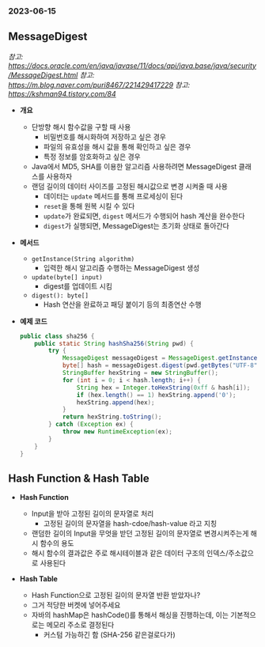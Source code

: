 ### 2023-06-15

## MessageDigest
*참고: https://docs.oracle.com/en/java/javase/11/docs/api/java.base/java/security/MessageDigest.html*
*참고: https://m.blog.naver.com/puri8467/221429417229*
*참고: https://kshman94.tistory.com/84*
- **개요**
  - 단방향 해시 함수값을 구할 때 사용
    - 비밀번호를 해시화하여 저장하고 싶은 경우
    - 파일의 유효성을 해시 값을 통해 확인하고 싶은 경우
    - 특정 정보를 암호화하고 싶은 경우
  - Java에서 MD5, SHA를 이용한 알고리즘 사용하려면 MessageDigest 클래스를 사용하자
  - 랜덤 길이의 데이터 사이즈를 고정된 해시값으로 변경 시켜줄 때 사용
    - 데이터는 `update` 메서드를 통해 프로세싱이 된다
    - `reset`을 통해 원복 시킬 수 있다
    - `update`가 완료되면, `digest` 메서드가 수행되어 hash 계산을 완수한다
    - `digest`가 실행되면, MessageDigest는 초기화 상태로 돌아간다

- **메서드**
  - `getInstance(String algorithm)`
    - 입력한 해시 알고리즘 수행하는 MessageDigest 생성
  - `update(byte[] input)`
    - digest를 업데이트 시킴
  - `digest(): byte[]`
    - Hash 연산을 완료하고 패딩 붙이기 등의 최종연산 수행

- **예제 코드**
    ```java
    public class sha256 {
        public static String hashSha256(String pwd) {
            try {
                MessageDigest messageDigest = MessageDigest.getInstance("SHA-256");
                byte[] hash = messageDigest.digest(pwd.getBytes("UTF-8"));
                StringBuffer hexString = new StringBuffer();
                for (int i = 0; i < hash.length; i++) {
                    String hex = Integer.toHexString(0xff & hash[i]);
                    if (hex.length() == 1) hexString.append('0');
                    hexString.append(hex);
                }
                return hexString.toString();
            } catch (Exception ex) {
                throw new RuntimeException(ex);
            }
        }
    }
    ```

## Hash Function & Hash Table
- **Hash Function**
  - Input을 받아 고정된 길이의 문자열로 처리
    - 고정된 길이의 문자열을 hash-cdoe/hash-value 라고 지칭
  - 랜덤한 길이의 Input을 무엇을 받던 고정된 길이의 문자열로 변경시켜주는게 해시 함수의 용도
  - 해시 함수의 결과값은 주로 해시테이블과 같은 데이터 구조의 인덱스/주소값으로 사용된다

- **Hash Table**
  - Hash Function으로 고정된 길이의 문자열 반환 받았자나?
  - 그거 적당한 버켓에 넣어주세요
  - 자바의 hashMap은 hashCode()를 통해서 해싱을 진행하는데, 이는 기본적으로는 메모리 주소로 결정된다
    - 커스텀 가능하긴 함 (SHA-256 같은걸로다가)
